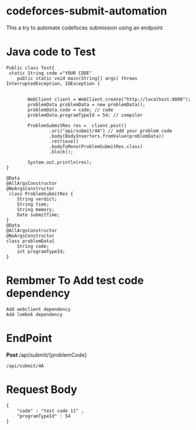 # codeforces-submit-automation
This a try to automate codefoces submission using an endpoint
# Java code to Test
```
Public class Test{
 static String code ="YOUR CODE"
    public static void main(String[] args) throws InterruptedException, IOException {


        WebClient client = WebClient.create("http://localhost:8080");
        problemData problemData = new problemData();
        problemData.code = code; // code
        problemData.programTypeId = 54; // compiler

        ProblemSubmitRes res =  client.post()
                .uri("api/submit/4A") // add your problem code 
                .body(BodyInserters.fromValue(problemData))
                .retrieve()
                .bodyToMono(ProblemSubmitRes.class)
                .block();

        System.out.println(res);
}

@Data
@AllArgsConstructor
@NoArgsConstructor
 class ProblemSubmitRes {
    String verdict;
    String time;
    String memory;
    Date submitTime;
}
@Data
@AllArgsConstructor
@NoArgsConstructor
class problemData{
    String code;
    int programTypeId;
}
```
# Rembmer To Add test code dependency
```
Add webclient dependency
Add lombok dependency
```
# EndPoint
**Post**  /api/submit/{problemCode}
```
/api/submit/4A
```
# Request Body
```
{
    "code" : "test code 11" ,
    "programTypeId" : 54 
}
```
